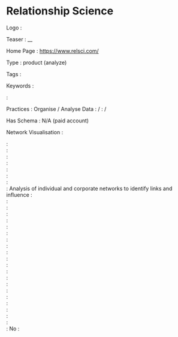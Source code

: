# Relationship Science

Logo
:   ![]()

Teaser
:   __

Home Page
:   https://www.relsci.com/

Type
:   product (analyze)

Tags
:   

Keywords
:   

:   

Practices
:   Organise / Analyse Data
:    / 
:    / 

Has Schema
:   N/A (paid account)

Network Visualisation
:   


:   
:   
:   
:   
:   
:   
:   
:   Analysis of individual and corporate networks to identify links and influence
:   
:   
:   
:   
:   
:   
:   
:   
:   
:   
:   
:   
:   
:   
:   
:   
:   
:   
:   
:   
:   
:   No
:   

